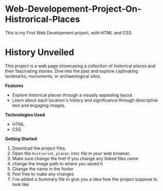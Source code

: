 # Web-Developement-Project-On-Histrorical-Places

This is my Frist Web Development project, with HTML and CSS.

# History Unveiled

This project is a web page showcasing a collection of historical places and their fascinating stories. Dive into the past and explore captivating landmarks, monuments, or archaeological sites.

**Features**

* Explore historical places through a visually appealing layout.
* Learn about each location's history and significance through descriptive text and engaging images.

**Technologies Used**
* HTML
* CSS

**Getting Started**

1. Download the project files.
2. Open the `Histrorial_places.html` file in your web browser.
3. Make sure change the href if you change any linked files name
4. change the image path to where you saved it
5. Change the name in the footer
6. Feel free to make any changes
7. I've added a Summary file to give you a idea how the project suppose to look like
